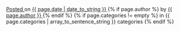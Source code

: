<div class="details">
  <a class="entry-title" href="{{ post.url }}" rel="bookmark">
    Posted
  </a>   
  on 
  <abbr class="date published updated" title="{{ page.date | date_to_xmlschema }}">
    {{ page.date | date_to_string }}
  </abbr> 
  {% if page.author %}
    by 
    <span class="vcard name author">
      <a href="/about/" class="url fn n uid" title="About {{ page.author }}">
        {{ page.author }}
      </a>
    </span> 
  {% endif %}
  {% if page.categories != empty %}
    in <span class="categories">{{ page.categories | array_to_sentence_string }}</span> categories
  {% endif %}
</div>